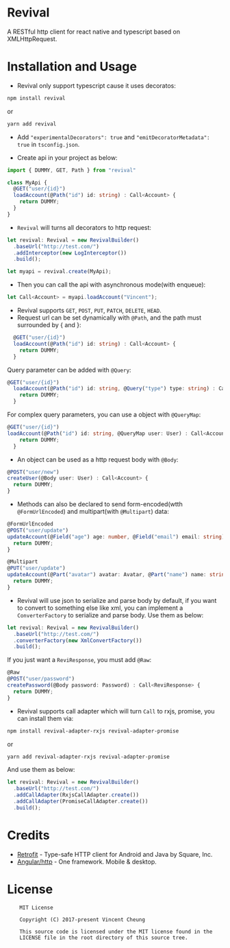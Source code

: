 Revival
======
A RESTful http client for react native and typescript based on XMLHttpRequest.

Installation and Usage
====

* Revival only support typescript cause it uses decoratos:

```sh
npm install revival
```
or
```sh
yarn add revival
```

* Add `"experimentalDecorators": true` and `"emitDecoratorMetadata": true` in `tsconfig.json`.

* Create api in your project as below:

```typescript
import { DUMMY, GET, Path } from "revival"

class MyApi {
  @GET("user/{id}")
  loadAccount(@Path("id") id: string) : Call<Account> {
    return DUMMY;
  }
}
```

* `Revival` will turns all decorators to http request:
```typescript
let revival: Revival = new RevivalBuilder()
  .baseUrl("http://test.com/")
  .addInterceptor(new LogInterceptor())
  .build();

let myapi = revival.create(MyApi);
```

* Then you can call the api with asynchronous mode(with enqueue):
```typescript
let Call<Account> = myapi.loadAccount("Vincent");
```

* Revival supports `GET`, `POST`, `PUT`, `PATCH`, `DELETE`, `HEAD`.
* Request url can be set dynamically with `@Path`, and the path must surrounded by { and }:
```typescript
  @GET("user/{id}")
  loadAccount(@Path("id") id: string) : Call<Account> {
    return DUMMY;
  }
```

Query parameter can be added with `@Query`:
```typescript
@GET("user/{id}")
  loadAccount(@Path("id") id: string, @Query("type") type: string) : Call<Account> {
    return DUMMY;
  }
```

For complex query parameters, you can use a object with `@QueryMap`:
```typescript
@GET("user/{id}")
loadAccount(@Path("id") id: string, @QueryMap user: User) : Call<Account> {
    return DUMMY;
  }
```

* An object can be used as a http request body with `@Body`:
```typescript
@POST("user/new")
createUser(@Body user: User) : Call<Account> {
  return DUMMY;
}
```

* Methods can also be declared to send form-encoded(wtth `@FormUrlEncoded`) and multipart(with `@Multipart`) data:
```typescript
@FormUrlEncoded
@POST("user/update")
updateAccount(@Field("age") age: number, @Field("email") email: string) {
  return DUMMY;
}

@Multipart
@PUT("user/update")
updateAccount(@Part("avatar") avatar: Avatar, @Part("name") name: string) {
  return DUMMY;
}
```

* Revival will use json to serialize and  parse body by default, if you want to convert to something else like xml, you can implement a `ConverterFactory` to serialize and parse body. Use them as below:
```typescript
let revival: Revival = new RevivalBuilder()
  .baseUrl("http://test.com/")
  .converterFactory(new XmlConvertFactory())
  .build();
```

If you just want a `ReviResponse`, you must add `@Raw`:
```typescript
@Raw
@POST("user/password")
createPassword(@Body password: Password) : Call<ReviResponse> {
  return DUMMY;
}
```

* Revival supports call adapter  which will turn `Call` to rxjs, promise, you can install them via:

```sh
npm install revival-adapter-rxjs revival-adapter-promise
```
or
```sh
yarn add revival-adapter-rxjs revival-adapter-promise
```

And use them as below:
```typescript
let revival: Revival = new RevivalBuilder()
  .baseUrl("http://test.com/")
  .addCallAdapter(RxjsCallAdapter.create())
  .addCallAdapter(PromiseCallAdapter.create())
  .build();
```


Credits
=======
* [Retrofit][1] - Type-safe HTTP client for Android and Java by Square, Inc.
* [Angular/http][2] - One framework. Mobile & desktop. 


License
======
```text
	MIT License

	Copyright (C) 2017-present Vincent Cheung

	This source code is licensed under the MIT license found in the
	LICENSE file in the root directory of this source tree.
```

[1]: https://github.com/square/retrofit
[2]: https://github.com/angular/angular